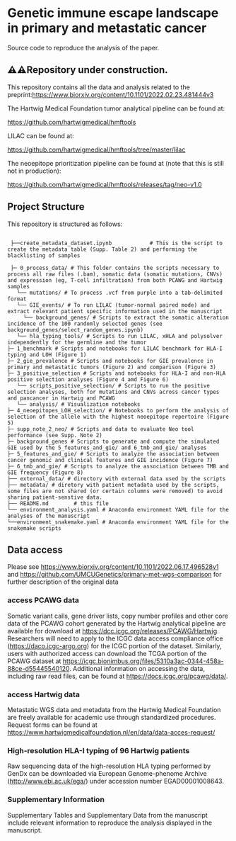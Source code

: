 # Genetic immune escape landscape in primary and metastatic cancer
Source code to reproduce the analysis of the paper. 
## :warning::warning:Repository under construction.


This repository contains all the data and analysis related to the preprint:https://www.biorxiv.org/content/10.1101/2022.02.23.481444v3

The Hartwig Medical Foundation tumor analytical pipeline can be found at: 

https://github.com/hartwigmedical/hmftools

LILAC can be found at: 

https://github.com/hartwigmedical/hmftools/tree/master/lilac

The neoepitope prioritization pipeline can be found at (note that this is still not in production): 

https://github.com/hartwigmedical/hmftools/releases/tag/neo-v1.0

## Project Structure

This repository is structured as follows:

```shell

 ├──create_metadata_dataset.ipynb            # This is the script to create the metadata table (Supp. Table 2) and performing the blacklisting of samples
 
 ├─ 0_process_data/ # This folder contains the scripts necessary to process all raw files (.bam), somatic data (somatic mutations, CNVs) and expression (eg, T-cell infiltration) from both PCAWG and Hartwig samples
   └── mutations/ # To process .vcf from purple into a tab-delimited format
   └── GIE_events/ # To run LILAC (tumor-normal paired mode) and extract relevant patient specific information used in the manuscript
     └── background_genes/ # Scripts to extract the somatic alteration incidence of the 100 randomly selected genes (see background_genes/select_random_genes.ipynb)
   └── hla_typing_tools/ # Scripts to run LILAC, xHLA and polysolver independently for the germline and the tumor
├─ 1_benchmark # Scripts and notebooks for LILAC benchmark for HLA-I typing and LOH (Figure 1)
├─ 2_gie_prevalence # Scripts and notebooks for GIE prevalence in primary and metastatic tumors (Figure 2) and comparison (Figure 3)
├─ 3_positive_selection # Scripts and notebooks for HLA-I and non-HLA positive selection analyses (Figure 4 amd Figure 6)
   └── scripts_positive_selection/ # Scripts to run the positive selection analyses, both for mutations and CNVs across cancer types and pancancer in Hartwig and PCAWG
   └── analysis/ # Visualization notebooks
├─ 4_neoepitopes_LOH_selection/ # Notebooks to perform the analysis of selection of the allele with the highest neoepitope repertoire (Figure 5)
├─ supp_note_2_neo/ # Scripts and data to evaluate Neo tool performance (see Supp. Note 2)
├─ background_genes # Scripts to generate and compute the simulated GIE used by the 5_features_and_gie/ and 6_tmb_and_gie/ analyses 
├─ 5_features_and_gie/ # Scripts to analyze the association between cancer genomic and clinical features and GIE incidence (Figure 7)
├─ 6_tmb_and_gie/ # Scripts to analyze the association between TMB and GIE frequency (Figure 8)
├── external_data/ # directory with external data used by the scripts
├── metadata/ # diretory with patient metadata used by the scripts, some files are not shared (or certain columns were removed) to avoid sharing patient-senstive data. 
├── README.md        # this file
└── environment_analysis.yaml # Anaconda environment YAML file for the analyses of the manuscript
└──environment_snakemake.yaml # Anaconda environment YAML file for the snakemake scripts
```

## Data access

Please see https://www.biorxiv.org/content/10.1101/2022.06.17.496528v1 and
https://github.com/UMCUGenetics/primary-met-wgs-comparison for further description of the original data

### access PCAWG data
Somatic variant calls, gene driver lists, copy number profiles and other core data of the PCAWG cohort generated by the Hartwig analytical pipeline are available for download at https://dcc.icgc.org/releases/PCAWG/Hartwig. Researchers will need to apply to the ICGC data access compliance office (https://daco.icgc-argo.org) for the ICGC portion of the dataset. Similarly, users with authorized access can download the TCGA portion of the PCAWG dataset at https://icgc.bionimbus.org/files/5310a3ac-0344-458a-88ce-d55445540120. Additional information on accessing the data, including raw read files, can be found at https://docs.icgc.org/pcawg/data/.

### access Hartwig data
Metastatic WGS data and metadata from the Hartwig Medical Foundation are freely available for academic use through standardized procedures. Request forms can be found at https://www.hartwigmedicalfoundation.nl/en/data/data-acces-request/

### High-resolution HLA-I typing of 96 Hartwig patients

Raw sequencing data of the high-resolution HLA typing performed by GenDx can be downloaded via European Genome-phenome Archive (http://www.ebi.ac.uk/ega/) under accession number EGAD00001008643. 

### Supplementary Information

Supplementary Tables and Supplementary Data from the manuscript include relevant information to reproduce the analysis displayed in the manuscript. 

 
